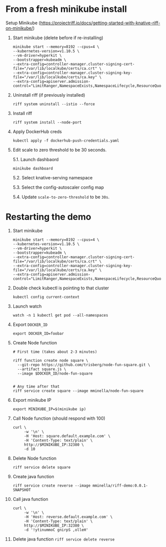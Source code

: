 # From a fresh minikube install

Setup Minikube (https://projectriff.io/docs/getting-started-with-knative-riff-on-minikube/)
1.  Start minikube (delete before if re-installing)
    ```
    minikube start --memory=8192 --cpus=4 \
    --kubernetes-version=v1.10.5 \
    --vm-driver=hyperkit \
    --bootstrapper=kubeadm \
    --extra-config=controller-manager.cluster-signing-cert-file="/var/lib/localkube/certs/ca.crt" \
    --extra-config=controller-manager.cluster-signing-key-file="/var/lib/localkube/certs/ca.key" \
    --extra-config=apiserver.admission-control="LimitRanger,NamespaceExists,NamespaceLifecycle,ResourceQuota,ServiceAccount,DefaultStorageClass,MutatingAdmissionWebhook"
    ```

2.  Uninstall riff (if previously installed)
    ```
    riff system uninstall --istio --force
    ```

3.  Install riff
    ```
    riff system install --node-port
    ```

4.  Apply DockerHub creds
    ```
    kubectl apply -f dockerhub-push-credentials.yaml
    ```

5.  Edit scale to zero threshold to be 30 seconds.

    5.1. Launch dashbaord
    ```
    minikube dashboard
    ```

    5.2. Select knative-serving namespace

    5.3. Select the config-autoscaler config map

    5.4. Update `scale-to-zero-threshold` to be `30s`.


# Restarting the demo


1.  Start minikube
    ```
    minikube start --memory=8192 --cpus=4 \
    --kubernetes-version=v1.10.5 \
    --vm-driver=hyperkit \
    --bootstrapper=kubeadm \
    --extra-config=controller-manager.cluster-signing-cert-file="/var/lib/localkube/certs/ca.crt" \
    --extra-config=controller-manager.cluster-signing-key-file="/var/lib/localkube/certs/ca.key" \
    --extra-config=apiserver.admission-control="LimitRanger,NamespaceExists,NamespaceLifecycle,ResourceQuota,ServiceAccount,DefaultStorageClass,MutatingAdmissionWebhook"
    ```

2. Double check kubectl is pointing to that cluster
    ```
    kubectl config current-context
    ```

3.  Launch watch
    ```
    watch -n 1 kubectl get pod --all-namespaces
    ```
    
4. Export `DOCKER_ID`
    ```
    export DOCKER_ID=foobar	
	```

4.  Create Node function
    ```
    # First time (takes about 2-3 minutes)

    riff function create node square \
      --git-repo https://github.com/trisberg/node-fun-square.git \
      --artifact square.js \
      --image $DOCKER_ID/node-fun-square


    # Any time after that
    riff service create square --image mminella/node-fun-square
    ```

5. Export minikube IP
    ```
    export MINIKUBE_IP=$(minikube ip)
    ```

6.  Call Node function (should respond with 100)
    ```
    curl \
         -w '\n' \
         -H 'Host: square.default.example.com' \
         -H 'Content-Type: text/plain' \
         http://$MINIKUBE_IP:32380 \
         -d 10
    ```

7.  Delete Node function
    ```
    riff service delete square
    ```

8.  Create java function
    ```
    riff service create reverse --image mminella/riff-demo:0.0.1-SNAPSHOT
    ```

9.  Call java function
    ```
    curl \
         -w '\n' \
         -H 'Host: reverse.default.example.com' \
         -H 'Content-Type: text/plain' \
         http://$MINIKUBE_IP:32380 \
         -d '!ytinummoC gnirpS ,olleH'
    ```

10.  Delete java function
    ```
    riff service delete reverse
    ```
